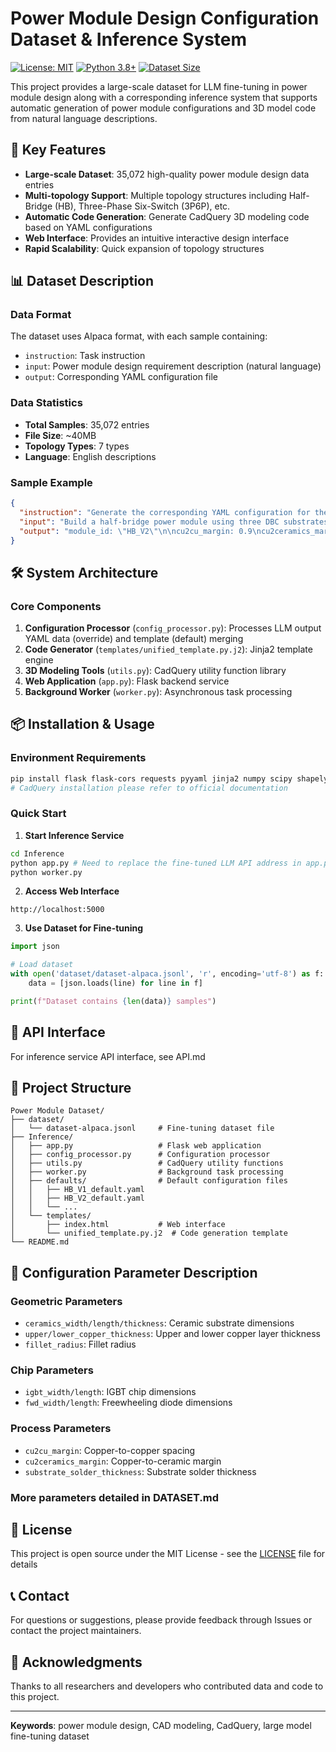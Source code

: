 # Power Module Design Configuration Dataset & Inference System

[![License: MIT](https://img.shields.io/badge/License-MIT-yellow.svg)](https://opensource.org/licenses/MIT)
[![Python 3.8+](https://img.shields.io/badge/python-3.8+-blue.svg)](https://www.python.org/downloads/)
[![Dataset Size](https://img.shields.io/badge/dataset-35k%20samples-green.svg)](./dataset/)

This project provides a large-scale dataset for LLM fine-tuning in power module design along with a corresponding inference system that supports automatic generation of power module configurations and 3D model code from natural language descriptions.

## 🚀 Key Features

- **Large-scale Dataset**: 35,072 high-quality power module design data entries
- **Multi-topology Support**: Multiple topology structures including Half-Bridge (HB), Three-Phase Six-Switch (3P6P), etc.
- **Automatic Code Generation**: Generate CadQuery 3D modeling code based on YAML configurations
- **Web Interface**: Provides an intuitive interactive design interface
- **Rapid Scalability**: Quick expansion of topology structures

## 📊 Dataset Description

### Data Format
The dataset uses Alpaca format, with each sample containing:
- `instruction`: Task instruction
- `input`: Power module design requirement description (natural language)
- `output`: Corresponding YAML configuration file

### Data Statistics
- **Total Samples**: 35,072 entries
- **File Size**: ~40MB
- **Topology Types**: 7 types
- **Language**: English descriptions

### Sample Example
```json
{
  "instruction": "Generate the corresponding YAML configuration for the power module based on the given description.",
  "input": "Build a half-bridge power module using three DBC substrates, each mounting two IGBT dies and two FWDs...",
  "output": "module_id: \"HB_V2\"\n\ncu2cu_margin: 0.9\ncu2ceramics_margin: 1.35\n..."
}
```

## 🛠️ System Architecture

### Core Components
1. **Configuration Processor** (`config_processor.py`): Processes LLM output YAML data (override) and template (default) merging
2. **Code Generator** (`templates/unified_template.py.j2`): Jinja2 template engine
3. **3D Modeling Tools** (`utils.py`): CadQuery utility function library
4. **Web Application** (`app.py`): Flask backend service
5. **Background Worker** (`worker.py`): Asynchronous task processing

## 📦 Installation & Usage

### Environment Requirements
```bash
pip install flask flask-cors requests pyyaml jinja2 numpy scipy shapely
# CadQuery installation please refer to official documentation
```

### Quick Start

1. **Start Inference Service**
```bash
cd Inference
python app.py # Need to replace the fine-tuned LLM API address in app.py
python worker.py
```

2. **Access Web Interface**
```
http://localhost:5000
```

3. **Use Dataset for Fine-tuning**
```python
import json

# Load dataset
with open('dataset/dataset-alpaca.jsonl', 'r', encoding='utf-8') as f:
    data = [json.loads(line) for line in f]

print(f"Dataset contains {len(data)} samples")
```

## 🔧 API Interface

For inference service API interface, see API.md

## 📁 Project Structure

```
Power Module Dataset/
├── dataset/
│   └── dataset-alpaca.jsonl     # Fine-tuning dataset file
├── Inference/
│   ├── app.py                   # Flask web application
│   ├── config_processor.py      # Configuration processor
│   ├── utils.py                 # CadQuery utility functions
│   ├── worker.py                # Background task processing
│   ├── defaults/                # Default configuration files
│   │   ├── HB_V1_default.yaml
│   │   ├── HB_V2_default.yaml
│   │   └── ...
│   └── templates/
│       ├── index.html           # Web interface
│       └── unified_template.py.j2  # Code generation template
└── README.md
```

## 📖 Configuration Parameter Description

### Geometric Parameters
- `ceramics_width/length/thickness`: Ceramic substrate dimensions
- `upper/lower_copper_thickness`: Upper and lower copper layer thickness
- `fillet_radius`: Fillet radius

### Chip Parameters
- `igbt_width/length`: IGBT chip dimensions
- `fwd_width/length`: Freewheeling diode dimensions

### Process Parameters
- `cu2cu_margin`: Copper-to-copper spacing
- `cu2ceramics_margin`: Copper-to-ceramic margin
- `substrate_solder_thickness`: Substrate solder thickness

### More parameters detailed in DATASET.md

## 📄 License

This project is open source under the MIT License - see the [LICENSE](LICENSE) file for details

## 📞 Contact

For questions or suggestions, please provide feedback through Issues or contact the project maintainers.

## 🙏 Acknowledgments

Thanks to all researchers and developers who contributed data and code to this project.

---

**Keywords**: power module design, CAD modeling, CadQuery, large model fine-tuning dataset 